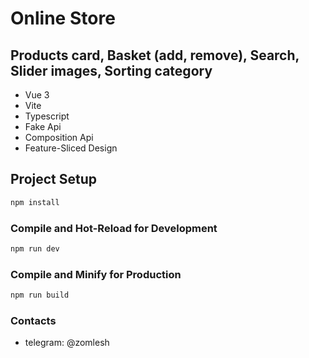 # Online Store
## Products card, Basket (add, remove), Search, Slider images, Sorting category 

- Vue 3
- Vite
- Typescript
- Fake Api
- Composition Api
- Feature-Sliced Design

## Project Setup

```sh
npm install
```

### Compile and Hot-Reload for Development

```sh
npm run dev
```

### Compile and Minify for Production

```sh
npm run build
```
### 

### Contacts

- telegram: @zomlesh